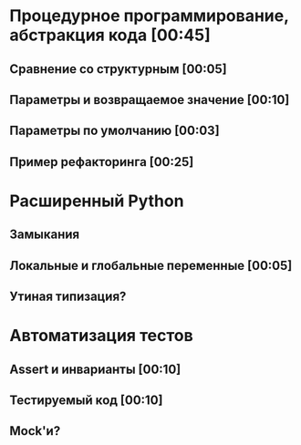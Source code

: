 # Процедурное программирование, абстракция кода [00:45]
## Сравнение со структурным [00:05]
## Параметры и возвращаемое значение [00:10]
## Параметры по умолчанию [00:03]
## Пример рефакторинга [00:25]

# Расширенный Python
## Замыкания
## Локальные и глобальные переменные [00:05]
## Утиная типизация?

# Автоматизация тестов
## Assert и инварианты [00:10]
## Тестируемый код [00:10]
## Mock'и?
